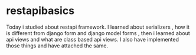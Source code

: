 # restapibasics

Today i studied about restapi framework. I learned about serializers , how it is different from django form and django model forms , then i learned about api views and what are 
class based api views. I also have implemented those things and have attached the same.
